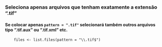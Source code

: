 ### Seleciona apenas arquivos que tenham exatamente a extensão “.tif”
#### Se colocar apenas `pattern = ".tif"` selecionará também outros arquivos tipo “.tif.aux” ou “.tif.xml” etc.
````{r}
    files <- list.files(pattern = "\\.tif$")
